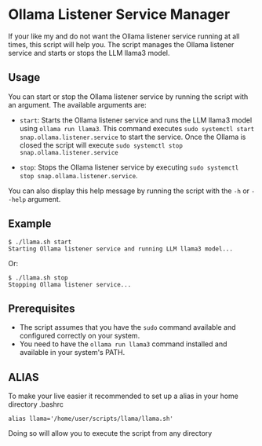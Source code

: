 # Ollama Listener Service Manager

If your like my and do not want the Ollama listener service running at all times, this script will help you. 
The script manages the Ollama listener service and starts or stops the LLM llama3 model.

## Usage

You can start or stop the Ollama listener service by running the script with an argument. The available arguments are:

* `start`: Starts the Ollama listener service and runs the LLM llama3 model using `ollama run llama3`. This command executes 
`sudo systemctl start snap.ollama.listener.service` to start the service. Once the Ollama is closed the script will execute `sudo systemctl stop snap.ollama.listener.service`

* `stop`: Stops the Ollama listener service by executing `sudo systemctl stop snap.ollama.listener.service`.

You can also display this help message by running the script with the `-h` or `--help` argument.

## Example

```
$ ./llama.sh start
Starting Ollama listener service and running LLM llama3 model...
```

Or:

```
$ ./llama.sh stop
Stopping Ollama listener service...
```

## Prerequisites

* The script assumes that you have the `sudo` command available and configured correctly on your system.
* You need to have the `ollama run llama3` command installed and available in your system's PATH.

## ALIAS
To make your live easier it recommended to set up a alias in your home directory .bashrc
```
alias llama='/home/user/scripts/llama/llama.sh'
```
Doing so will allow you to execute the script from any directory
